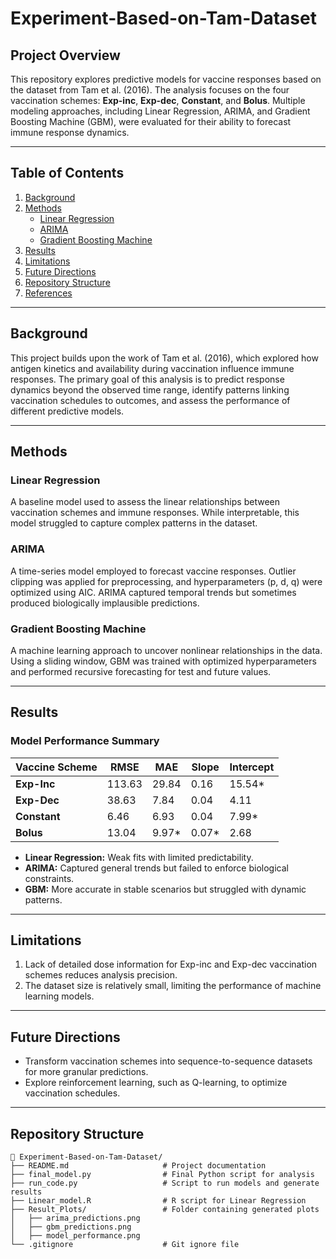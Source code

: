 # **Experiment-Based-on-Tam-Dataset**

## **Project Overview**
This repository explores predictive models for vaccine responses based on the dataset from Tam et al. (2016). The analysis focuses on the four vaccination schemes: **Exp-inc**, **Exp-dec**, **Constant**, and **Bolus**. Multiple modeling approaches, including Linear Regression, ARIMA, and Gradient Boosting Machine (GBM), were evaluated for their ability to forecast immune response dynamics.

---

## **Table of Contents**
1. [Background](#background)
2. [Methods](#methods)
    - [Linear Regression](#linear-regression)
    - [ARIMA](#arima)
    - [Gradient Boosting Machine](#gradient-boosting-machine)
3. [Results](#results)
4. [Limitations](#limitations)
5. [Future Directions](#future-directions)
6. [Repository Structure](#repository-structure)
7. [References](#references)

---

## **Background**
This project builds upon the work of Tam et al. (2016), which explored how antigen kinetics and availability during vaccination influence immune responses. The primary goal of this analysis is to predict response dynamics beyond the observed time range, identify patterns linking vaccination schedules to outcomes, and assess the performance of different predictive models.

---

## **Methods**

### **Linear Regression**
A baseline model used to assess the linear relationships between vaccination schemes and immune responses. While interpretable, this model struggled to capture complex patterns in the dataset.

### **ARIMA**
A time-series model employed to forecast vaccine responses. Outlier clipping was applied for preprocessing, and hyperparameters (p, d, q) were optimized using AIC. ARIMA captured temporal trends but sometimes produced biologically implausible predictions.

### **Gradient Boosting Machine**
A machine learning approach to uncover nonlinear relationships in the data. Using a sliding window, GBM was trained with optimized hyperparameters and performed recursive forecasting for test and future values.

---

## **Results**
### Model Performance Summary

| Vaccine Scheme | RMSE   | MAE   | Slope | Intercept |
|----------------|--------|-------|-------|-----------|
| **Exp-Inc**    | 113.63 | 29.84 | 0.16  | 15.54*    |
| **Exp-Dec**    | 38.63  | 7.84  | 0.04  | 4.11      |
| **Constant**   | 6.46   | 6.93  | 0.04  | 7.99*     |
| **Bolus**      | 13.04  | 9.97* | 0.07* | 2.68      |

- **Linear Regression:** Weak fits with limited predictability.
- **ARIMA:** Captured general trends but failed to enforce biological constraints.
- **GBM:** More accurate in stable scenarios but struggled with dynamic patterns.

---

## **Limitations**
1. Lack of detailed dose information for Exp-inc and Exp-dec vaccination schemes reduces analysis precision.
2. The dataset size is relatively small, limiting the performance of machine learning models.

---

## **Future Directions**
- Transform vaccination schemes into sequence-to-sequence datasets for more granular predictions.
- Explore reinforcement learning, such as Q-learning, to optimize vaccination schedules.

---

## **Repository Structure**
```plaintext
📂 Experiment-Based-on-Tam-Dataset/
├── README.md                     # Project documentation
├── final_model.py                # Final Python script for analysis
├── run_code.py                   # Script to run models and generate results
├── Linear_model.R                # R script for Linear Regression
├── Result_Plots/                 # Folder containing generated plots
│   ├── arima_predictions.png
│   ├── gbm_predictions.png
│   ├── model_performance.png
└── .gitignore                    # Git ignore file
